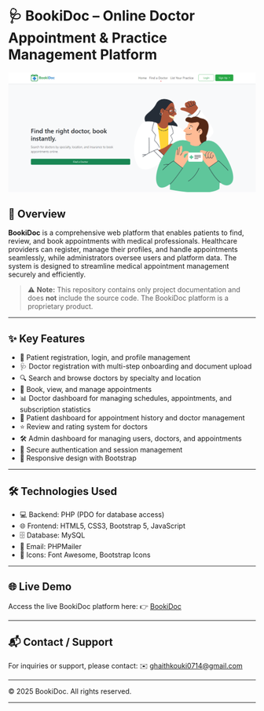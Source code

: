 # 🩺 BookiDoc – Online Doctor Appointment & Practice Management Platform
![BookiDoc Landig Page](img/boc.png)

## 🚀 Overview

**BookiDoc** is a comprehensive web platform that enables patients to find, review, and book appointments with medical professionals. Healthcare providers can register, manage their profiles, and handle appointments seamlessly, while administrators oversee users and platform data. The system is designed to streamline medical appointment management securely and efficiently.

> ⚠️ **Note:** This repository contains only project documentation and does **not** include the source code. The BookiDoc platform is a proprietary product.

---

## ✨ Key Features

- 👥 Patient registration, login, and profile management  
- 🩺 Doctor registration with multi-step onboarding and document upload  
- 🔍 Search and browse doctors by specialty and location  
- 📅 Book, view, and manage appointments  
- 📊 Doctor dashboard for managing schedules, appointments, and subscription statistics  
- 🧾 Patient dashboard for appointment history and doctor management  
- ⭐ Review and rating system for doctors  
- 🛠️ Admin dashboard for managing users, doctors, and appointments  
- 🔐 Secure authentication and session management  
- 📱 Responsive design with Bootstrap  

---

## 🛠️ Technologies Used

- 💻 Backend: PHP (PDO for database access)  
- 🌐 Frontend: HTML5, CSS3, Bootstrap 5, JavaScript  
- 🗄️ Database: MySQL  
- 📧 Email: PHPMailer  
- 🎨 Icons: Font Awesome, Bootstrap Icons  

---

## 🌐 Live Demo

Access the live BookiDoc platform here:  👉 [BookiDoc](https://bookidoc.wuaze.com)


---

## 📬 Contact / Support

For inquiries or support, please contact:  ✉️ [ghaithkouki0714@gmail.com](ghaithkouki0714@gmail.com)

---

© 2025 BookiDoc. All rights reserved.

---

<!-- You can add badges or logos here -->

<!-- Example badges -->
<!--
![PHP](https://img.shields.io/badge/PHP-7.4-blue)
![MySQL](https://img.shields.io/badge/MySQL-8.0-blue)
![Bootstrap](https://img.shields.io/badge/Bootstrap-5-purple)
-->
